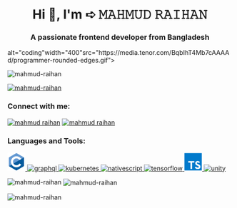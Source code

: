 <h1 align="center">Hi 👋, I'm ➪ 𝙼𝙰𝙷𝙼𝚄𝙳 𝚁𝙰𝙸𝙷𝙰𝙽</h1>
<h3 align="center">A passionate frontend developer from Bangladesh</h3>
<img align="right">alt="coding"width="400"src="https://media.tenor.com/BqbIhT4Mb7cAAAAd/programmer-rounded-edges.gif">

<p align="left"> <img src="https://komarev.com/ghpvc/?username=mahmud-raihan&label=Profile%20views&color=0e75b6&style=flat" alt="mahmud-raihan" /> </p>

<p align="left"> <a href="https://github.com/ryo-ma/github-profile-trophy"><img src="https://github-profile-trophy.vercel.app/?username=mahmud-raihan" alt="mahmud-raihan" /></a> </p>

<h3 align="left">Connect with me:</h3>
<p align="left">
<a href="https://fb.com/mahmud raihan" target="blank"><img align="center" src="https://raw.githubusercontent.com/rahuldkjain/github-profile-readme-generator/master/src/images/icons/Social/facebook.svg" alt="mahmud raihan" height="30" width="40" /></a>
<a href="https://www.youtube.com/c/mahmud raihan" target="blank"><img align="center" src="https://raw.githubusercontent.com/rahuldkjain/github-profile-readme-generator/master/src/images/icons/Social/youtube.svg" alt="mahmud raihan" height="30" width="40" /></a>
</p>

<h3 align="left">Languages and Tools:</h3>
<p align="left"> <a href="https://www.cprogramming.com/" target="_blank" rel="noreferrer"> <img src="https://raw.githubusercontent.com/devicons/devicon/master/icons/c/c-original.svg" alt="c" width="40" height="40"/> </a> <a href="https://graphql.org" target="_blank" rel="noreferrer"> <img src="https://www.vectorlogo.zone/logos/graphql/graphql-icon.svg" alt="graphql" width="40" height="40"/> </a> <a href="https://kubernetes.io" target="_blank" rel="noreferrer"> <img src="https://www.vectorlogo.zone/logos/kubernetes/kubernetes-icon.svg" alt="kubernetes" width="40" height="40"/> </a> <a href="https://nativescript.org/" target="_blank" rel="noreferrer"> <img src="https://raw.githubusercontent.com/detain/svg-logos/780f25886640cef088af994181646db2f6b1a3f8/svg/nativescript.svg" alt="nativescript" width="40" height="40"/> </a> <a href="https://www.tensorflow.org" target="_blank" rel="noreferrer"> <img src="https://www.vectorlogo.zone/logos/tensorflow/tensorflow-icon.svg" alt="tensorflow" width="40" height="40"/> </a> <a href="https://www.typescriptlang.org/" target="_blank" rel="noreferrer"> <img src="https://raw.githubusercontent.com/devicons/devicon/master/icons/typescript/typescript-original.svg" alt="typescript" width="40" height="40"/> </a> <a href="https://unity.com/" target="_blank" rel="noreferrer"> <img src="https://www.vectorlogo.zone/logos/unity3d/unity3d-icon.svg" alt="unity" width="40" height="40"/> </a> </p>

<p><img align="left" src="https://github-readme-stats.vercel.app/api/top-langs?username=mahmud-raihan&show_icons=true&locale=en&layout=compact" alt="mahmud-raihan" /></p>

<p>&nbsp;<img align="center" src="https://github-readme-stats.vercel.app/api?username=mahmud-raihan&show_icons=true&locale=en" alt="mahmud-raihan" /></p>

<p><img align="center" src="https://github-readme-streak-stats.herokuapp.com/?user=mahmud-raihan&" alt="mahmud-raihan" /></p>
